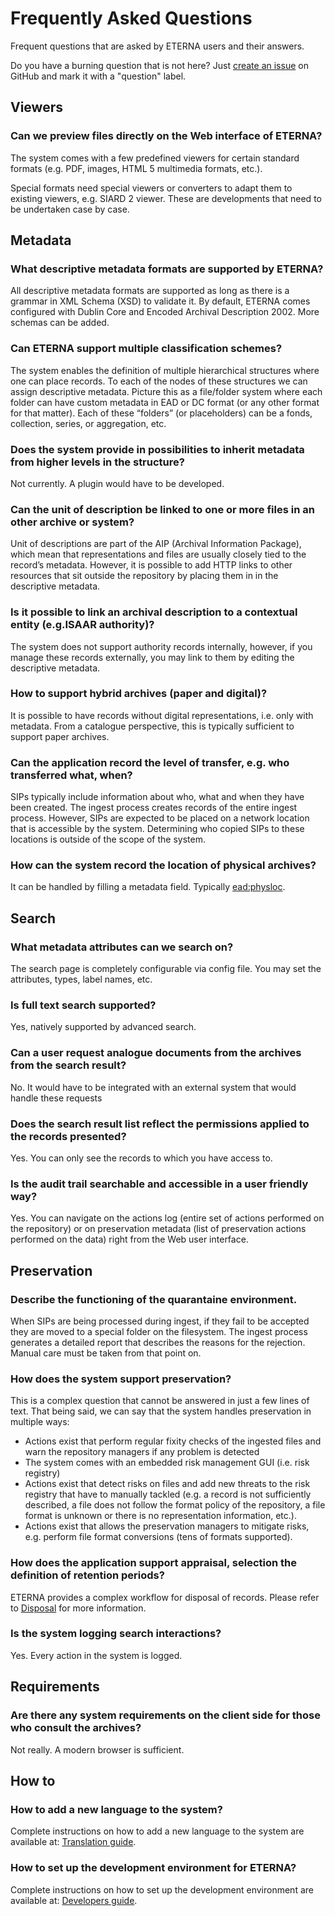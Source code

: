 # Frequently Asked Questions

Frequent questions that are asked by ETERNA users and their answers.

Do you have a burning question that is not here? Just [create an issue](https://github.com/ETERNA-earkiv/ETERNA/issues/new) on GitHub and mark it with a "question" label.

## Viewers

### Can we preview files directly on the Web interface of ETERNA?

The system comes with a few predefined viewers for certain standard formats (e.g. PDF, images, HTML 5 multimedia formats, etc.).

Special formats need special viewers or converters to adapt them to existing viewers, e.g. SIARD 2 viewer. These are developments that need to be undertaken case by case.

## Metadata

### What descriptive metadata formats are supported by ETERNA?

All descriptive metadata formats are supported as long as there is a grammar in XML Schema (XSD) to validate it. By default, ETERNA comes configured with Dublin Core and Encoded Archival Description 2002. More schemas can be added.

### Can ETERNA support multiple classification schemes?

The system enables the definition of multiple hierarchical structures where one can place records. To each of the nodes of these structures we can assign descriptive metadata. Picture this as a file/folder system where each folder can have custom metadata in EAD or DC format (or any other format for that matter). Each of these “folders” (or placeholders) can be a fonds, collection, series, or aggregation, etc.

### Does the system provide in possibilities to inherit metadata from higher levels in the structure?

Not currently. A plugin would have to be developed.

### Can the unit of description be linked to one or more files in an other archive or system?

Unit of descriptions are part of the AIP (Archival Information Package), which mean that representations and files are usually closely tied to the record’s metadata. However, it is possible to add HTTP links to other resources that sit outside the repository by placing them in in the descriptive metadata.

### Is it possible to link an archival description to a contextual entity (e.g.ISAAR authority)? 

The system does not support authority records internally, however, if you manage these records externally, you may link to them by editing the descriptive metadata. 

### How to support hybrid archives (paper and digital)?

It is possible to have records without digital representations, i.e. only with metadata. From a catalogue perspective, this is typically sufficient to support paper archives.

### Can the application record the level of transfer, e.g. who transferred what, when?

SIPs typically include information about who, what and when they have been created. The ingest process creates records of the entire ingest process. However, SIPs are expected to be placed on a network location that is accessible by the system. Determining who copied SIPs to these locations is outside of the scope of the system. 

### How can the system record the location of physical archives? 

It can be handled by filling a metadata field. Typically <ead:physloc>.

## Search

### What metadata attributes can we search on? 

The search page is completely configurable via config file. You may set the attributes, types, label names, etc.

### Is full text search supported?

Yes, natively supported by advanced search.

### Can a user request analogue documents from the archives from the search result?

No. It would have to be integrated with an external system that would handle these requests

### Does the search result list reflect the permissions applied to the records presented?

Yes. You can only see the records to which you have access to.

### Is the audit trail searchable and accessible in a user friendly way?

Yes. You can navigate on the actions log (entire set of actions performed on the repository) or on preservation metadata (list of preservation actions performed on the data) right from the Web user interface.

## Preservation

### Describe the functioning of the quarantaine environment.

When SIPs are being processed during ingest, if they fail to be accepted they are moved to a special folder on the filesystem. The ingest process generates a detailed report that describes the reasons for the rejection. Manual care must be taken from that point on.

### How does the system support preservation? 

This is a complex question that cannot be answered in just a few lines of text. That being said, we can say that the system handles preservation in multiple ways:

- Actions exist that perform regular fixity checks of the ingested files and warn the repository managers if any problem is detected
- The system comes with an embedded risk management GUI (i.e. risk registry)
- Actions exist that detect risks on files and add new threats to the risk registry that have to manually tackled (e.g. a record is not sufficiently described, a file does not follow the format policy of the repository, a file format is unknown or there is no representation information, etc.).
- Actions exist that allows the preservation managers to mitigate risks, e.g. perform file format conversions (tens of formats supported).

### How does the application support appraisal, selection the definition of retention periods?

ETERNA provides a complex workflow for disposal of records. Please refer to [Disposal](Disposal.md) for more information.

### Is the system logging search interactions?

Yes. Every action in the system is logged.

## Requirements

### Are there any system requirements on the client side for those who consult the archives?

Not really. A modern browser is sufficient.

## How to

### How to add a new language to the system?

Complete instructions on how to add a new language to the system are available at: [Translation guide](Translation_Guide.md).

### How to set up the development environment for ETERNA?

Complete instructions on how to set up the development environment are available at: [Developers guide](Developers_Guide.md).
